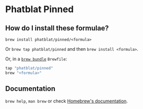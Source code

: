 # Phatblat Pinned

## How do I install these formulae?

`brew install phatblat/pinned/<formula>`

Or `brew tap phatblat/pinned` and then `brew install <formula>`.

Or, in a [`brew bundle`](https://github.com/Homebrew/homebrew-bundle) `Brewfile`:

```ruby
tap "phatblat/pinned"
brew "<formula>"
```

## Documentation

`brew help`, `man brew` or check [Homebrew's documentation](https://docs.brew.sh).
